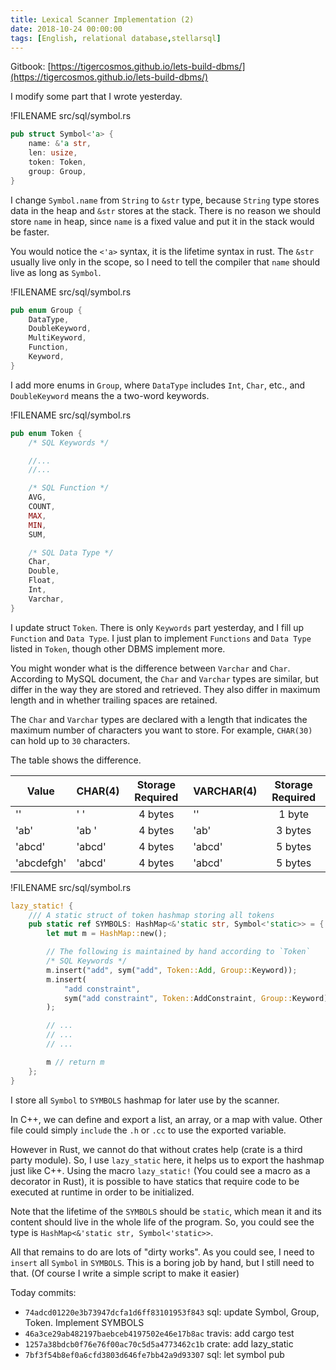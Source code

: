 ```yaml
---
title: Lexical Scanner Implementation (2)
date: 2018-10-24 00:00:00
tags: [English, relational database,stellarsql]
---
```


Gitbook: [https://tigercosmos.github.io/lets-build-dbms/](https://tigercosmos.github.io/lets-build-dbms/)

I modify some part that I wrote yesterday.

!FILENAME src/sql/symbol.rs

```rust
pub struct Symbol<'a> {
    name: &'a str,
    len: usize,
    token: Token,
    group: Group,
}
```

I change `Symbol.name` from `String` to `&str` type, because `String` type stores data in the heap and `&str` stores at the stack. There is no reason we should store `name` in heap, since `name` is a fixed value and put it in the stack would be faster.

You would notice the `<'a>` syntax, it is the lifetime syntax in rust. The `&str` usually live only in the scope, so I need to tell the compiler that `name` should live as long as `Symbol`.

!FILENAME src/sql/symbol.rs

```rust
pub enum Group {
    DataType,
    DoubleKeyword,
    MultiKeyword,
    Function,
    Keyword,
}
```

I add more enums in `Group`, where `DataType` includes `Int`, `Char`, etc., and `DoubleKeyword` means the a two-word keywords.

!FILENAME src/sql/symbol.rs

```rust
pub enum Token {
    /* SQL Keywords */

    //...
    //...

    /* SQL Function */
    AVG,
    COUNT,
    MAX,
    MIN,
    SUM,

    /* SQL Data Type */
    Char,
    Double,
    Float,
    Int,
    Varchar,
}
```

I update struct `Token`. There is only `Keywords` part yesterday, and I fill up `Function` and `Data Type`. I just plan to implement `Functions` and `Data Type` listed in `Token`, though other DBMS implement more.

You might wonder what is the difference between `Varchar` and `Char`. According to MySQL document, the `Char` and `Varchar` types are similar, but differ in the way they are stored and retrieved. They also differ in maximum length and in whether trailing spaces are retained.

The `Char` and `Varchar` types are declared with a length that indicates the maximum number of characters you want to store. For example, `CHAR(30)` can hold up to `30` characters.

The table shows the difference.

Value|CHAR(4)|Storage Required |VARCHAR(4)|Storage Required
-|-|:-:|-|:-:
''|'    '|4 bytes|''|1 byte
'ab'|'ab  ' |4 bytes|'ab'|3 bytes
'abcd' |'abcd'| 4 bytes|'abcd'|5 bytes
'abcdefgh'|'abcd'|4 bytes|'abcd'|5 bytes

!FILENAME src/sql/symbol.rs

```rust
lazy_static! {
    /// A static struct of token hashmap storing all tokens
    pub static ref SYMBOLS: HashMap<&'static str, Symbol<'static>> = {
        let mut m = HashMap::new();

        // The following is maintained by hand according to `Token`
        /* SQL Keywords */
        m.insert("add", sym("add", Token::Add, Group::Keyword));
        m.insert(
            "add constraint",
            sym("add constraint", Token::AddConstraint, Group::Keyword),
        );

        // ...
        // ...
        // ...

        m // return m
    };
}
```

I store all `Symbol` to `SYMBOLS` hashmap for later use by the scanner.

In C++, we can define and export a list, an array, or a map with value. Other file could simply `include` the `.h` or `.cc` to use the exported variable.

However in Rust, we cannot do that without crates help (crate is a third party module). So, I use `lazy_static` here, it helps us to export the hashmap just like C++. Using the macro `lazy_static!` (You could see a macro as a decorator in Rust), it is possible to have statics that require code to be executed at runtime in order to be initialized.

Note that the lifetime of the `SYMBOLS` should be `static`, which mean it and its content should live in the whole life of the program. So, you could see the type is `HashMap<&'static str, Symbol<'static>>`.

All that remains to do are lots of "dirty works". As you could see, I need to `insert` all `Symbol` in `SYMBOLS`. This is a boring job by hand, but I still need to that. (Of course I write a simple script to make it easier)

Today commits:

- `74adcd01220e3b73947dcfa1d6ff83101953f843` sql: update Symbol, Group, Token. Implement SYMBOLS
- `46a3ce29ab482197baebceb4197502e46e17b8ac` travis: add cargo test
- `1257a38bdcb0f76e76f00ac70c5d5a4773462c1b` crate: add lazy_static
- `7bf3f54b8ef0a6cfd3803d646fe7bb42a9d93307` sql: let symbol pub
